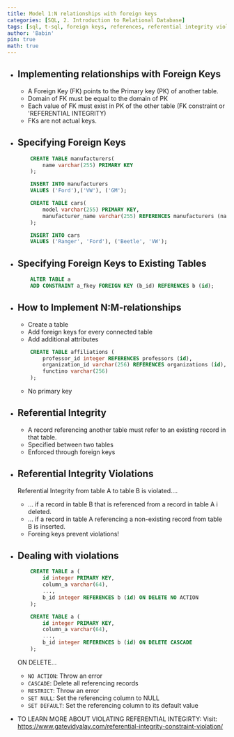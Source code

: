 ```yaml
---
title: Model 1:N relationships with foreign keys
categories: [SQL, 2. Introduction to Relational Database]
tags: [sql, t-sql, foreign keys, references, referential integrity violations, no action, cascade, restrict, set null, set default]     # TAG names should always be lowercase
author: 'Babin'
pin: true
math: true
---
```


- ## Implementing relationships with Foreign Keys
    - A Foreign Key (FK) points to the Primary key (PK) of another table.
    - Domain of FK must be equal to the domain of PK
    - Each value of FK must exist in PK of the other table (FK constraint or 'REFERENTIAL INTEGRITY)
    - FKs are not actual keys.

- ## Specifying Foreign Keys
    ```sql
        CREATE TABLE manufacturers(
            name varchar(255) PRIMARY KEY
        );

        INSERT INTO manufacturers
        VALUES ('Ford'),('VW'), ('GM');

        CREATE TABLE cars(
            model varchar(255) PRIMARY KEY,
            manufacturer_name varchar(255) REFERENCES manufacturers (name)
        );

        INSERT INTO cars
        VALUES ('Ranger', 'Ford'), ('Beetle', 'VW');
    ```

- ## Specifying Foreign Keys to Existing Tables
    ```sql
        ALTER TABLE a
        ADD CONSTRAINT a_fkey FOREIGN KEY (b_id) REFERENCES b (id);
    ```


- ## How to Implement N:M-relationships
    - Create a table
    - Add foreign keys for every connected table
    - Add additional attributes
    ```sql
        CREATE TABLE affiliations (
            professor_id integer REFERENCES professors (id),
            organization_id varchar(256) REFERENCES organizations (id),
            functino varchar(256)
        );
    ```
    - No primary key


- ## Referential Integrity
    - A record referencing another table must refer to an existing record in that table.
    - Specified between two tables
    - Enforced through foreign keys


- ## Referential Integrity Violations
    Referential Integrity from table A to table B is violated....
    - ... if a record in table B that is referenced from a record in table A i deleted.
    - ... if a record in table A referencing a non-existing record from table B is inserted.
    - Foreing keys prevent violations!


- ## Dealing with violations
    ```sql
        CREATE TABLE a (
            id integer PRIMARY KEY,
            column_a varchar(64),
            ...,
            b_id integer REFERENCES b (id) ON DELETE NO ACTION
        );

        CREATE TABLE a (
            id integer PRIMARY KEY,
            column_a varchar(64),
            ...,
            b_id integer REFERENCES b (id) ON DELETE CASCADE
        );
    ```
    ON DELETE...
    - `NO ACTION`: Throw an error
    - `CASCADE`: Delete all referencing records
    - `RESTRICT`: Throw an error
    - `SET NULL`: Set the referencing column to NULL
    - `SET DEFAULT`: Set the referencing column to its default value


- TO LEARN MORE ABOUT VIOLATING REFERENTIAL INTEGIRTY:
    Visit: <a href = "https://www.gatevidyalay.com/referential-integrity-constraint-violation/">https://www.gatevidyalay.com/referential-integrity-constraint-violation/</a>